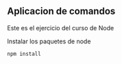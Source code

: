 ## Aplicacion de comandos

Este es el ejercicio del curso de Node

Instalar los paquetes de node
````
npm install
````